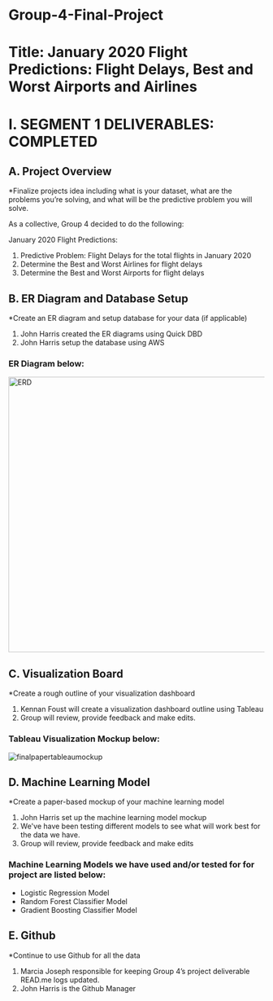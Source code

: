 # Group-4-Final-Project

# Title:  January 2020 Flight Predictions: Flight Delays, Best and Worst Airports and Airlines

# I.	SEGMENT 1 DELIVERABLES:  COMPLETED

## A.	Project Overview 
*Finalize projects idea including what is your dataset, what are the problems you’re solving, and what will be the predictive problem you will solve.

As a collective, Group 4 decided to do the following:

January 2020 Flight Predictions:
1.	Predictive Problem:  Flight Delays for the total flights in January 2020
2.	Determine the Best and Worst Airlines for flight delays
3.	Determine the Best and Worst Airports for flight delays

## B.	ER Diagram and Database Setup
*Create an ER diagram and setup database for your data (if applicable)

1.	John Harris created the ER diagrams using Quick DBD
2.	John Harris setup the database using AWS

### ER Diagram below:
<img width="541" alt="ERD" src="https://user-images.githubusercontent.com/114943747/235814848-549a4143-fcfa-4698-bf04-8ee8b7683889.png">

## C.	Visualization Board
*Create a rough outline of your visualization dashboard

1.	Kennan Foust will create a visualization dashboard outline using Tableau
2.	Group will review, provide feedback and make edits.

### Tableau Visualization Mockup below:
![finalpapertableaumockup](https://user-images.githubusercontent.com/114943747/235814970-3c0ee883-eacf-4b7a-b101-4a70bd890924.jpg)

## D.	Machine Learning Model
*Create a paper-based mockup of your machine learning model

1.	John Harris set up the machine learning model mockup
2.	We've have been testing different models to see what will work best for the data we have.
3.	Group will review, provide feedback and make edits

### Machine Learning Models we have used and/or tested for for project are listed below:
- Logistic Regression Model
- Random Forest Classifier Model
- Gradient Boosting Classifier Model

## E.	Github
*Continue to use Github for all the data

1.	Marcia Joseph responsible for keeping Group 4’s project deliverable READ.me logs updated.
2.	John Harris is the Github Manager

